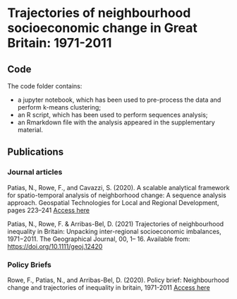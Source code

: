 # Trajectories of neighbourhood socioeconomic change in Great Britain: 1971-2011

## Code
The code folder contains:
- a jupyter notebook, which has been used to pre-process the data and perform k-means clustering;
- an R script, which has been used to perform sequences analysis;
- an Rmarkdown file with the analysis appeared in the supplementary material.

## Publications

### Journal articles

Patias, N., Rowe, F., and Cavazzi, S. (2020). A scalable analytical
framework for spatio-temporal analysis of neighborhood change: A
sequence analysis approach. Geospatial Technologies for Local and Regional
Development, pages 223–241 [Access here](https://link.springer.com/chapter/10.1007/978-3-030-14745-7_13)

Patias, N., Rowe, F. & Arribas-Bel, D. (2021) Trajectories of neighbourhood inequality in Britain: Unpacking inter-regional socioeconomic imbalances, 1971−2011. The Geographical Journal, 00, 1– 16. Available from: https://doi.org/10.1111/geoj.12420


### Policy Briefs

Rowe, F., Patias, N., and Arribas-Bel, D. (2020). Policy brief: Neighbourhood
change and trajectories of inequality in britain, 1971-2011 
[Access here](https://uk2070.org.uk/wp-content/uploads/2020/02/07-Neighbourhood-Inequality.pdf)
